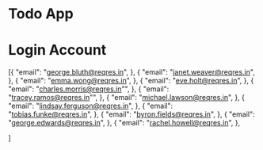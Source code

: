 # Todo App

# Login Account

[{
"email": "george.bluth@reqres.in",
},
{
"email": "janet.weaver@reqres.in",
},
{
"email": "emma.wong@reqres.in",
},
{
"email": "eve.holt@reqres.in",
},
{
"email": "charles.morris@reqres.in"",
},
{
"email": "tracey.ramos@reqres.in"",
},
{
"email": "michael.lawson@reqres.in",
},
{
"email": "lindsay.ferguson@reqres.in",
},
{
"email": "tobias.funke@reqres.in",
},
{
"email": "byron.fields@reqres.in",
},
{
"email": "george.edwards@reqres.in",
},
{
"email": "rachel.howell@reqres.in",
},

]
